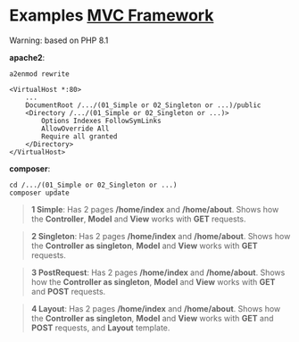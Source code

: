 # Examples [MVC Framework](https://github.com/stuhi/php-mvc)

Warning: based on PHP 8.1

**apache2**:
```
a2enmod rewrite
```
```
<VirtualHost *:80>
    ...
    DocumentRoot /.../(01_Simple or 02_Singleton or ...)/public
    <Directory /.../(01_Simple or 02_Singleton or ...)>
        Options Indexes FollowSymLinks
        AllowOverride All
        Require all granted
    </Directory>
</VirtualHost>
```
**composer**:
```
cd /.../(01_Simple or 02_Singleton or ...)
composer update
```
>**1 Simple**: Has 2 pages **/home/index** and **/home/about**.
Shows how the **Controller**, **Model** and **View** works with **GET** requests.

>**2 Singleton**: Has 2 pages **/home/index** and **/home/about**.
Shows how the **Controller as singleton**, **Model** and **View** works with **GET** requests.

>**3 PostRequest**: Has 2 pages **/home/index** and **/home/about**.
Shows how the **Controller as singleton**, **Model** and **View** works with **GET** and **POST** requests.

>**4 Layout**: Has 2 pages **/home/index** and **/home/about**.
Shows how the **Controller as singleton**, **Model** and **View** works with **GET** and **POST** requests, and **Layout** template.
